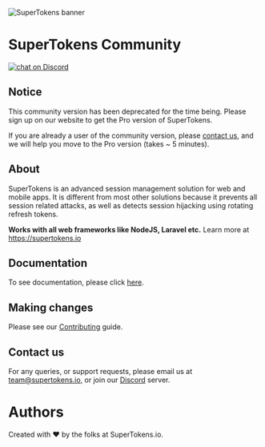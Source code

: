
![SuperTokens banner](https://raw.githubusercontent.com/supertokens/supertokens-logo/master/images/Artboard%20%E2%80%93%2027%402x.png)

# SuperTokens Community

<a href="https://supertokens.io/discord">
<img src="https://img.shields.io/discord/603466164219281420.svg?logo=discord"
    alt="chat on Discord"></a>

## Notice
This community version has been deprecated for the time being. Please sign up on our website to get the Pro version
 of SuperTokens.

If you are already a user of the community version, please [contact us](mailto:team@supertokens.io), and we will help
 you move to the Pro version (takes ~ 5 minutes).

## About
SuperTokens is an advanced session management solution for web and mobile apps. It is different from most other
 solutions because it prevents all session related attacks, as well as detects session hijacking using rotating
  refresh tokens.

**Works with all web frameworks like NodeJS, Laravel etc.** Learn more at https://supertokens.io

## Documentation
To see documentation, please click [here](https://supertokens.io/docs/community/getting-started/installation).

## Making changes
Please see our [Contributing](https://github.com/supertokens/supertokens-core/blob/master/CONTRIBUTING.md) guide.

## Contact us
For any queries, or support requests, please email us at team@supertokens.io, or join our [Discord](supertokens.io/discord) server.

# Authors
Created with :heart: by the folks at SuperTokens.io.
